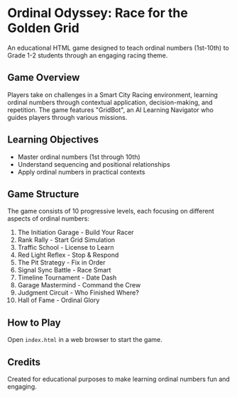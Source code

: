 # Ordinal Odyssey: Race for the Golden Grid

An educational HTML game designed to teach ordinal numbers (1st-10th) to Grade 1-2 students through an engaging racing theme.

## Game Overview
Players take on challenges in a Smart City Racing environment, learning ordinal numbers through contextual application, decision-making, and repetition. The game features "GridBot", an AI Learning Navigator who guides players through various missions.

## Learning Objectives
- Master ordinal numbers (1st through 10th)
- Understand sequencing and positional relationships
- Apply ordinal numbers in practical contexts

## Game Structure
The game consists of 10 progressive levels, each focusing on different aspects of ordinal numbers:
1. The Initiation Garage - Build Your Racer
2. Rank Rally - Start Grid Simulation
3. Traffic School - License to Learn
4. Red Light Reflex - Stop & Respond
5. The Pit Strategy - Fix in Order
6. Signal Sync Battle - Race Smart
7. Timeline Tournament - Date Dash
8. Garage Mastermind - Command the Crew
9. Judgment Circuit - Who Finished Where?
10. Hall of Fame - Ordinal Glory

## How to Play
Open `index.html` in a web browser to start the game.

## Credits
Created for educational purposes to make learning ordinal numbers fun and engaging.
